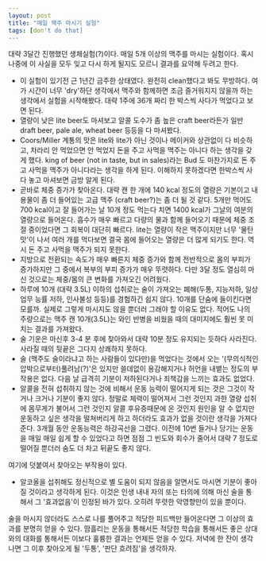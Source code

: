 ```yaml
---
layout: post
title: "매일 맥주 마시기 실험"
tags: [don't do that]
---
```


대략 3달간 진행했던 생체실험(?)이다. 매일 5개 이상의 맥주를 마시는 실험이다. 혹시 나중에 이 사실을 모두 잊고 다시 하게 될지도 모르니 결과를 요약해 두려고 한다. 

* 이 실험이 있기전 근 1년간 금주한 상태였다. 완전히 clean했다고 봐도 무방하다. 여가 시간이 너무 'dry'하단 생각에서 맥주와 함께하면 조금 즐거워지지 않을까 하는 생각에서 실험을 시작해봤다. 대략 1주에 36개 짜리 한 박스씩 사다가 먹었다고 보면 된다. 
* 열량이 낮은 lite beer도 마셔보고 알콜 도수가 좀 높은 craft beer라든가 일반 draft beer, pale ale, wheat beer 등등을 다 마셔봤다.
* Coors/Miller 계통의 맛은 lite와 lite가 아닌 것이나 메이커와 상관없이 다 비슷하고, 차라리 안 먹었으면 안 먹었지 돈을 주고 사먹을 맥주는 아니다 하는 생각을 갖게 했다. king of beer (not in taste, but in sales)라는 Bud 도 마찬가지로 돈 주고 사먹을 맥주가 아니다라는 생각을 하게 된다. 이해하지 못하겠다면 한박스씩 사다 놓고 마셔보면 금방 알게 된다. 
* 곧바로 체중 증가가 찾아온다. 대략 캔 한 개에 140 kcal 정도의 열량은 기본이고 내용물이 좀 더 들어있는 고급 맥주 (craft beer?)는 좀 더 될 것 같다. 5개만 먹어도 700 kcal이고 잘 들어가는 날 10개 정도 먹는다 치면 1400 kcal가 그날의 여분의 열량으로 들어온다. 흡수가 매우 빠르고 다량의 물과 함께 들어오기 때문에 체중 조절 중이었다면 그 회복이 대단히 빠르다. lite는 열량이 작은 맥주이지만 너무 '물탄 맛'이 나서 여러 개를 먹다보면 결국 몸에 들어오는 열량은 더 많게 되기도 한다. 역시 돈 주고 사먹을 맥주가 되지 못한다.
* 지방으로 전환되는 속도가 매우 빠른지 체중 증가와 함께 전반적으로 몸의 부피가 증가하지만 그 중에서 복부의 부피 증가가 매우 뚜렷하다. 다만 3달 정도 열심히 마신 것으로는 체중/몸의 큰 변화를 가져오긴 어려웠다. 
* 하루에 10개 (대략 3.5L) 이하의 섭취로는 술이 가져오는 폐해(두통, 지능저하, 일상 업무 능률 저하, 인사불성 등등)를 경험하긴 쉽지 않다. 10개를 단숨에 들이킨다면 모를까. 실제로 그렇게 마시지도 않을 뿐더러 그래야 할 이유도 없다. 적어도 나의 주량으로는 맥주 캔 10개(3.5L)는 와인 반병을 비웠을 때의 대미지에도 훨씬 못 미치는 결과를 가져왔다. 
* 술 기운은 마신후 3-4 분 후에 찾아와서 대략 10분 정도 유지되는 듯하다 사라진다. 사라질 때의 뒷끝은 그다지 상쾌하지 못하다. 
* 술 (맥주도 술이라냐고 하는 사람들이 있다만)을 먹었다는 것에서 오는 '(무의식적인 압박으로부터)풀려남(?)'은 있지만 쓸데없이 용감해지거나 허언을 내뱉는 정도의 부작용은 없다. 다음 날 급격히 기분이 저하된다거나 죄책감을 느끼는 효과도 없었다. 
* 알콜을 전혀 섭취하지 않는 것에 비해서 운동 능력이 떨어지게 되는 것은 그것이 작거나 크거나 기분이 좋지 않다. 정말로 체력이 떨어져서 그런 것인지 과한 열량 섭취에 몸무게가 불어서 그런 것인지 알콜 후유증때문에 온 것인지 원인을 알 수 없지만 운동하고 싶은 생각을 떨쳐버리게 하고 하더라도 효과가 없을 것이란 생각을 가져다 준다. 3개월 동안 운동능력은 하강곡선을 그렸다. 이전에 10번 들거나 당기는 운동을 매일 매일 쉽게 할 수 있었다고 하면 점점 그 빈도와 회수가 줄어서 대략 7 정도로 떨어질 뿐더러 숨도 더 차고 뒤끝도 좋지 않다. 

여기에 덧붙여서 찾아오는 부작용이 있다.

* 알코올을 섭취해도 정신적으로 별 도움이 되지 않음을 알면서도 마시면 기분이 좋아질 것이라고 생각하게 된다. 이것은 인생 내내 자의 또는 타의에 의해 마신 술을 통해서 그 '효과없음'이 인정된 바가 있다. 오히려 뚜렷한 악영향만이 있을 뿐이다. 
  
술을 마시지 않더라도 스스로 나를 풀어주고 적당한 피드백만 들어온다면 그 이상의 효과를 분명히 얻을 수 있다. 땀흘리는 운동을 통해서든 적당한 학습을 통해서든 좋은 상대와의 대화를 통해서든 이보다 훌륭한 결과는 언제든 얻을 수 있다. 저녁에 한 잔이 생각나면 그 이후 찾아오게 될 '두통', '판단 흐려짐'을 생각하자. 



